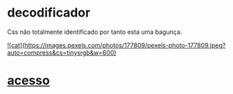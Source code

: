# decodificador
Css não totalmente identificado por tanto esta uma bagunça.

<a href="http://127.0.0.1:5500/index.html" target="_blank">
![cat](https://images.pexels.com/photos/177809/pexels-photo-177809.jpeg?auto=compress&cs=tinysrgb&w=600)
<h1>acesso</h1>
</a>
